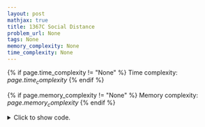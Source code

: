 ```yaml
---
layout: post
mathjax: true
title: 1367C Social Distance
problem_url: None
tags: None
memory_complexity: None
time_complexity: None
---
```




{% if page.time_complexity != "None" %}
Time complexity: ${{ page.time_complexity }}$
{% endif %}

{% if page.memory_complexity != "None" %}
Memory complexity: ${{ page.memory_complexity }}$
{% endif %}

<details>
<summary>
<p style="display:inline">Click to show code.</p>
</summary>
```cpp
{% raw %}
using namespace std;
const int INF = 1e6;
int main(void)
{
    int t, n, k, last;
    string s;
    cin >> t;
    while (t--)
    {
        cin >> n >> k;
        cin >> s;
        last = -INF;
        int ans = 0;
        for (int i = 0; i < (int)s.size(); ++i)
        {
            if (s[i] == '1')
                last = i;
            else if (s[i] == '0' and last + k < i)
            {
                int j = i + 1;
                bool possible = true;
                while (j < n and j <= i + k)
                {
                    if (s[j] == '1')
                    {
                        possible = false;
                        break;
                    }
                    ++j;
                }
                if (possible)
                {
                    ans += 1;
                    s[i] = '1';
                    last = i;
                }
            }
        }
        cout << ans << endl;
    }
    return 0;
}

{% endraw %}
```
</details>

